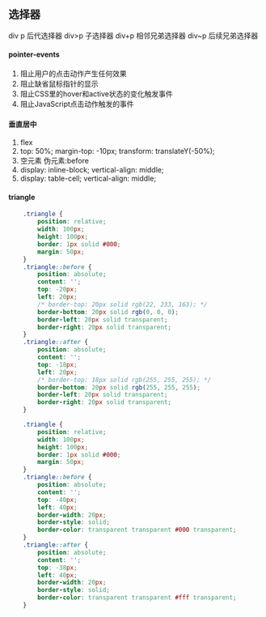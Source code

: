 



## 选择器


div p   后代选择器
div>p   子选择器
div+p   相邻兄弟选择器
div~p   后续兄弟选择器




#### pointer-events

1. 阻止用户的点击动作产生任何效果
2. 阻止缺省鼠标指针的显示
3. 阻止CSS里的hover和active状态的变化触发事件
4. 阻止JavaScript点击动作触发的事件


#### 垂直居中
1. flex
2. top: 50%;
    margin-top: -10px;
    transform: translateY(-50%);
3. 空元素 伪元素:before
4.  display: inline-block;
    vertical-align: middle;
5.  display: table-cell;
	vertical-align: middle;


#### triangle

```css
    .triangle {
        position: relative;
        width: 100px;
        height: 100px;
        border: 1px solid #000;
        margin: 50px;
    }
    .triangle::before {
        position: absolute;
        content: '';
        top: -20px;
        left: 20px;
        /* border-top: 20px solid rgb(22, 233, 163); */
        border-bottom: 20px solid rgb(0, 0, 0);
        border-left: 20px solid transparent;
        border-right: 20px solid transparent;
    }
    .triangle::after {
        position: absolute;
        content: '';
        top: -18px;
        left: 20px;
        /* border-top: 18px solid rgb(255, 255, 255); */
        border-bottom: 20px solid rgb(255, 255, 255);
        border-left: 20px solid transparent;
        border-right: 20px solid transparent;
    }

    .triangle {
        position: relative;
        width: 100px;
        height: 100px;
        border: 1px solid #000;
        margin: 50px;
    }
    .triangle::before {
        position: absolute;
        content: '';
        top: -40px;
        left: 40px;
        border-width: 20px;
        border-style: solid;
        border-color: transparent transparent #000 transparent;
    }
    .triangle::after {
        position: absolute;
        content: '';
        top: -38px;
        left: 40px; 
        border-width: 20px;
        border-style: solid;
        border-color: transparent transparent #fff transparent;
    }

```